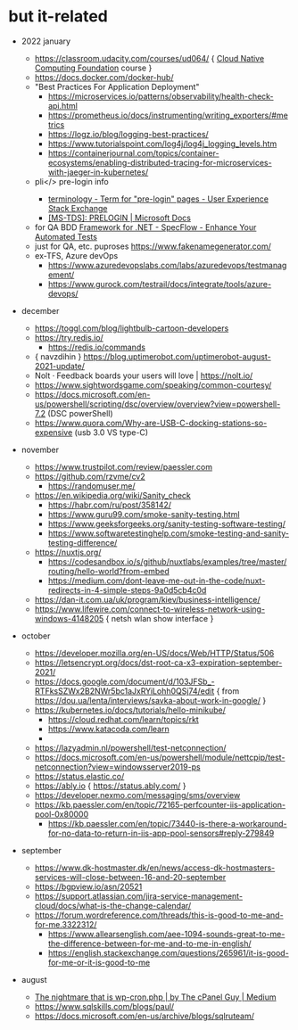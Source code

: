 # but it-related 

- 2022 january 
  - https://classroom.udacity.com/courses/ud064/  { [Cloud Native Computing Foundation](https://github.com/cncf/) course }
  - https://docs.docker.com/docker-hub/ 
  - "Best Practices For Application Deployment"
    - https://microservices.io/patterns/observability/health-check-api.html
    - https://prometheus.io/docs/instrumenting/writing_exporters/#metrics
    - https://logz.io/blog/logging-best-practices/
    - https://www.tutorialspoint.com/log4j/log4j_logging_levels.htm
    - https://containerjournal.com/topics/container-ecosystems/enabling-distributed-tracing-for-microservices-with-jaeger-in-kubernetes/
  - <web-dev>pli</> pre-login info 
    - [terminology - Term for "pre-login" pages - User Experience Stack Exchange](https://ux.stackexchange.com/questions/90316/term-for-pre-login-pages) 
    - [ [MS-TDS]: PRELOGIN | Microsoft Docs ](https://docs.microsoft.com/en-us/openspecs/windows_protocols/ms-tds/60f56408-0188-4cd5-8b90-25c6f2423868)
  - for QA BDD [Framework for .NET - SpecFlow - Enhance Your Automated Tests](https://specflow.org/) 
  - just for QA, etc. puproses  https://www.fakenamegenerator.com/ 
  - ex-TFS, Azure devOps 
    - https://www.azuredevopslabs.com/labs/azuredevops/testmanagement/
    - https://www.gurock.com/testrail/docs/integrate/tools/azure-devops/ 



- december 
  - https://toggl.com/blog/lightbulb-cartoon-developers
  - https://try.redis.io/ 
    - https://redis.io/commands 
  - { navzdihin } https://blog.uptimerobot.com/uptimerobot-august-2021-update/ 
  - Nolt · Feedback boards your users will love | https://nolt.io/ 
  - https://www.sightwordsgame.com/speaking/common-courtesy/ 
  - https://docs.microsoft.com/en-us/powershell/scripting/dsc/overview/overview?view=powershell-7.2 (DSC powerShell)  
  - https://www.quora.com/Why-are-USB-C-docking-stations-so-expensive (usb 3.0 VS type-C)


- november 
  - https://www.trustpilot.com/review/paessler.com
  - https://github.com/rzvme/cv2
    - https://randomuser.me/
  - https://en.wikipedia.org/wiki/Sanity_check
    - https://habr.com/ru/post/358142/
    - https://www.guru99.com/smoke-sanity-testing.html
    - https://www.geeksforgeeks.org/sanity-testing-software-testing/
    - https://www.softwaretestinghelp.com/smoke-testing-and-sanity-testing-difference/
  - https://nuxtjs.org/
    - https://codesandbox.io/s/github/nuxtlabs/examples/tree/master/routing/hello-world?from-embed 
    - https://medium.com/dont-leave-me-out-in-the-code/nuxt-redirects-in-4-simple-steps-9a0d5cb4c0d 
  - https://dan-it.com.ua/uk/program/kiev/business-intelligence/
  - https://www.lifewire.com/connect-to-wireless-network-using-windows-4148205 {  netsh wlan show interface }

- october
  - https://developer.mozilla.org/en-US/docs/Web/HTTP/Status/506
  - https://letsencrypt.org/docs/dst-root-ca-x3-expiration-september-2021/
  - https://docs.google.com/document/d/103JFSb_-RTFksSZWx2B2NWr5bc1aJxRYiLohh0QSj74/edit { from https://dou.ua/lenta/interviews/savka-about-work-in-google/ }
  - https://kubernetes.io/docs/tutorials/hello-minikube/
    - https://cloud.redhat.com/learn/topics/rkt
    - https://www.katacoda.com/learn
    - 
  - https://lazyadmin.nl/powershell/test-netconnection/
  - https://docs.microsoft.com/en-us/powershell/module/nettcpip/test-netconnection?view=windowsserver2019-ps
  - https://status.elastic.co/
  - https://ably.io { https://status.ably.com/ } 
  - https://developer.nexmo.com/messaging/sms/overview 
  - https://kb.paessler.com/en/topic/72165-perfcounter-iis-application-pool-0x80000
    - https://kb.paessler.com/en/topic/73440-is-there-a-workaround-for-no-data-to-return-in-iis-app-pool-sensors#reply-279849 

- september

  - https://www.dk-hostmaster.dk/en/news/access-dk-hostmasters-services-will-close-between-16-and-20-september
  - https://bgpview.io/asn/20521 
  - https://support.atlassian.com/jira-service-management-cloud/docs/what-is-the-change-calendar/
  - https://forum.wordreference.com/threads/this-is-good-to-me-and-for-me.3322312/
      - https://www.allearsenglish.com/aee-1094-sounds-great-to-me-the-difference-between-for-me-and-to-me-in-english/
      - https://english.stackexchange.com/questions/265961/it-is-good-for-me-or-it-is-good-to-me
 
- august 

  - [The nightmare that is wp-cron.php | by The cPanel Guy | Medium](https://medium.com/@thecpanelguy/the-nightmare-that-is-wpcron-php-ae31c1d3ae30)
  - https://www.sqlskills.com/blogs/paul/ 
  - https://docs.microsoft.com/en-us/archive/blogs/sqlruteam/

